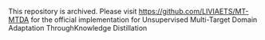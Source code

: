 This repository is archived. Please visit https://github.com/LIVIAETS/MT-MTDA for the official implementation for Unsupervised Multi-Target Domain Adaptation ThroughKnowledge Distillation

